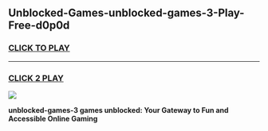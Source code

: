 
## Unblocked-Games-unblocked-games-3-Play-Free-d0p0d
<h3>
<a href="https://premium76.site?title=unblocked-games-3&ref=12A">CLICK TO PLAY</a></h3>
<hr>

<h3>
<a href="https://premium76.site?title=unblocked-games-3&ref=12A">CLICK 2 PLAY</a>
  
</h3>

<a href="https://premium76.site?title=unblocked-games-3&ref=12A"><img src="https://clearcache.store/games.png"></a>


**unblocked-games-3 games unblocked: Your Gateway to Fun and Accessible Online Gaming**
